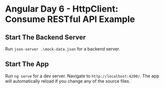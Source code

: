 # Angular Day 6 - HttpClient: Consume RESTful API Example

## Start The Backend Server

Run `json-server .\mock-data.json` for a backend server.

## Start The App

Run `ng serve` for a dev server. Navigate to `http://localhost:4200/`. The app will automatically reload if you change any of the source files.

